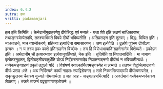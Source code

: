 ```yaml
---
index: 6.4.2
sutra: हलः
vritti: padamanjari
---
```


  हल इति किमिति । केनेदानीमुदाहरणेषु दीर्घसिद्धः एषं मन्यते - यथा शेषे इति लक्षणं चाधिकारश्च, तथाङ्गस्येत्येतदपि, ततश्चाभिमते विषये दीर्घो भविष्यतीति । अतिप्रसङ्ग इति तूतरम् । विद्धः, विचित इति । व्यधताडने, व्यच व्याजीकरणे, ग्रहिज्या इत्यादिना सम्प्रसारणम् ।  अण इत्येवेति । ढ्रलोपे पूर्वस्य दीर्घोऽणः इत्यतः । न च तस्य इकः काशे इतिग्ग्रहणेन विच्छेदः । तत्र हि विरोधाभावादिग्ग्रहणेनाणेव विशेष्यते - इकोऽण इति । अथेदानीम् चौ इत्यारभ्याण इत्येवानुवर्तिष्यते, नेक इति । तृतियेति वा निपातनादिति । मा नामाण इत्येतदनुवृतत्, द्वितीयतृतीयचतुर्थेति योऽयं निर्द्देशस्तस्मादेव निपातनादनणो दीर्घत्वं न भविष्यतीत्यर्थः ।  नन्वेकमङ्गग्रहणं प्रकृतं तद्धलो यदि ।  विशेषणं स्यात्कार्यित्वमङ्गस्येह न लभ्यते ॥  ततश्च विद्धमित्यादावपि दीर्घः प्रसड।ल्ते ।  अथ निर्दिश्यते कार्थी नाहलः स्याद्विशेषणम् ॥  ततो निरुतमित्यादावपि दीर्घत्वमापतेत् ।  सकृच्छुतस्य चैकस्य युज्यते नोभयार्थता ॥  अत आह - अङ्गग्रहणमित्यादि ।  आवर्तमानं वस्वेकमप्यनेकस्य शेषताम् ।  भजते भाजनं यद्वन्नृणामसहभोजने ॥